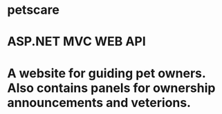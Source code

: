# petscare
# ASP.NET MVC WEB API
# A website for guiding pet owners. Also contains panels for ownership announcements and veterions.
